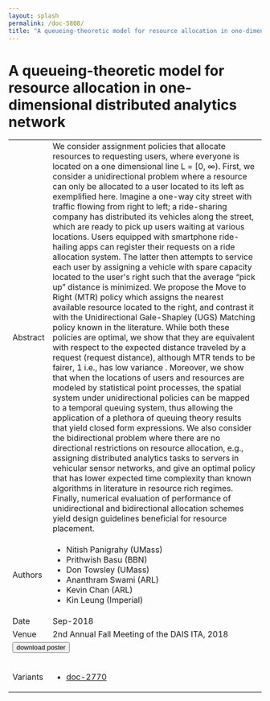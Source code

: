 ```yaml
---
layout: splash
permalink: /doc-5808/
title: "A queueing-theoretic model for resource allocation in one-dimensional distributed analytics network"
---
```


# A queueing-theoretic model for resource allocation in one-dimensional distributed analytics network

<table>
    <tbody>
    <tr>
        <td>Abstract</td>
        <td>We consider assignment policies that allocate resources to requesting users, where everyone is located on a one dimensional line L = [0, ∞). First, we consider a unidirectional problem where a resource can only be allocated to a user located to its left as exemplified here. Imagine a one-way city street with traffic flowing from right to left; a ride-sharing company has distributed its vehicles along the street, which are ready to pick up users waiting at various locations. Users equipped with smartphone ride-hailing apps can register their requests on a ride allocation system. The latter then attempts to service each user by assigning a vehicle with spare capacity located to the user's right such that the average “pick up” distance is minimized. We propose the Move to Right (MTR) policy which assigns the nearest available resource located to the right, and contrast it with the Unidirectional Gale-Shapley (UGS) Matching policy known in the literature. While both these policies are optimal, we show that they are equivalent with respect to the expected distance traveled by a request (request distance), although MTR tends to be fairer, 1 i.e., has low variance . Moreover, we show that when the locations of users and resources are modeled by statistical point processes, the spatial system under unidirectional policies can be mapped to a temporal queuing system, thus allowing the application of a plethora of queuing theory results that yield closed form expressions. We also consider the bidirectional problem where there are no directional restrictions on resource allocation, e.g., assigning distributed analytics tasks to servers in vehicular sensor networks, and give an optimal policy that has lower expected time complexity than known algorithms in literature in resource rich regimes. Finally, numerical evaluation of performance of unidirectional and bidirectional allocation schemes yield design guidelines beneficial for resource placement.</td>
    </tr>
    <tr>
        <td>Authors</td>
        <td>
            <ul>
                <li>Nitish Panigrahy (UMass)</li>
                <li>Prithwish Basu (BBN)</li>
                <li>Don Towsley (UMass)</li>
                <li>Ananthram Swami (ARL)</li>
                <li>Kevin Chan (ARL)</li>
                <li>Kin Leung (Imperial)</li>
            </ul>
        </td>
    </tr>
    <tr>
        <td>Date</td>
        <td>Sep-2018</td>
    </tr>
    <tr>
        <td>Venue</td>
        <td>2nd Annual Fall Meeting of the DAIS ITA, 2018</td>
    </tr>
        <tr>
            <td colspan="2">
                <form method="get" action="https://dais-ita.org/sites/default/files/2566_poster.pdf">
                    <button type="submit">download poster</button>
                </form>
            </td>
        </tr>
        <tr>
            <td>Variants</td>
            <td>
                <ul>
                    <li><a href="${varId}">doc-2770</a></li>
                </ul>
            </td>
        </tr>
    </tbody>
</table>
